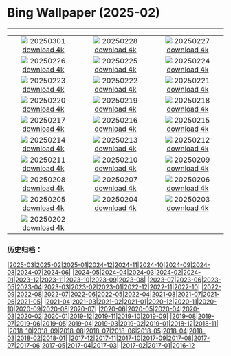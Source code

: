 # Bing Wallpaper (2025-02)
**************
| | | |
|:-:|:-:|:-:|
| ![](https://www.bing.com/th?id=OHR.NevadaBigHorns_EN-CA8281032097_1920x1080.jpg) 20250301 [download 4k](https://www.bing.com/th?id=OHR.NevadaBigHorns_EN-CA8281032097_UHD.jpg) | ![](https://www.bing.com/th?id=OHR.PolarCub_EN-CA8015894762_1920x1080.jpg) 20250228 [download 4k](https://www.bing.com/th?id=OHR.PolarCub_EN-CA8015894762_UHD.jpg) | ![](https://www.bing.com/th?id=OHR.ArgyllStalker_EN-CA0781984286_1920x1080.jpg) 20250227 [download 4k](https://www.bing.com/th?id=OHR.ArgyllStalker_EN-CA0781984286_UHD.jpg) |
| ![](https://www.bing.com/th?id=OHR.BryceHoodoos_EN-CA7439537445_1920x1080.jpg) 20250226 [download 4k](https://www.bing.com/th?id=OHR.BryceHoodoos_EN-CA7439537445_UHD.jpg) | ![](https://www.bing.com/th?id=OHR.GiantCuttlefish_EN-CA7282936990_1920x1080.jpg) 20250225 [download 4k](https://www.bing.com/th?id=OHR.GiantCuttlefish_EN-CA7282936990_UHD.jpg) | ![](https://www.bing.com/th?id=OHR.MtFujiSunrise_EN-CA7120845966_1920x1080.jpg) 20250224 [download 4k](https://www.bing.com/th?id=OHR.MtFujiSunrise_EN-CA7120845966_UHD.jpg) |
| ![](https://www.bing.com/th?id=OHR.StLouisArch_EN-CA6246210465_1920x1080.jpg) 20250223 [download 4k](https://www.bing.com/th?id=OHR.StLouisArch_EN-CA6246210465_UHD.jpg) | ![](https://www.bing.com/th?id=OHR.ChampakaSarasi_EN-CA6048642265_1920x1080.jpg) 20250222 [download 4k](https://www.bing.com/th?id=OHR.ChampakaSarasi_EN-CA6048642265_UHD.jpg) | ![](https://www.bing.com/th?id=OHR.CanadaDeer_EN-CA2853783794_1920x1080.jpg) 20250221 [download 4k](https://www.bing.com/th?id=OHR.CanadaDeer_EN-CA2853783794_UHD.jpg) |
| ![](https://www.bing.com/th?id=OHR.IceHoleOtter_EN-CA2426610896_1920x1080.jpg) 20250220 [download 4k](https://www.bing.com/th?id=OHR.IceHoleOtter_EN-CA2426610896_UHD.jpg) | ![](https://www.bing.com/th?id=OHR.BlueBelize_EN-CA2231756573_1920x1080.jpg) 20250219 [download 4k](https://www.bing.com/th?id=OHR.BlueBelize_EN-CA2231756573_UHD.jpg) | ![](https://www.bing.com/th?id=OHR.CatalanPyrenees_EN-CA2016949817_1920x1080.jpg) 20250218 [download 4k](https://www.bing.com/th?id=OHR.CatalanPyrenees_EN-CA2016949817_UHD.jpg) |
| ![](https://www.bing.com/th?id=OHR.HumpbackMother_EN-CA1768570796_1920x1080.jpg) 20250217 [download 4k](https://www.bing.com/th?id=OHR.HumpbackMother_EN-CA1768570796_UHD.jpg) | ![](https://www.bing.com/th?id=OHR.Misotsuchi2025_EN-CA1564430447_1920x1080.jpg) 20250216 [download 4k](https://www.bing.com/th?id=OHR.Misotsuchi2025_EN-CA1564430447_UHD.jpg) | ![](https://www.bing.com/th?id=OHR.PenguinLove_EN-CA0448805956_1920x1080.jpg) 20250215 [download 4k](https://www.bing.com/th?id=OHR.PenguinLove_EN-CA0448805956_UHD.jpg) |
| ![](https://www.bing.com/th?id=OHR.LakeTyrrell_EN-CA0250620442_1920x1080.jpg) 20250214 [download 4k](https://www.bing.com/th?id=OHR.LakeTyrrell_EN-CA0250620442_UHD.jpg) | ![](https://www.bing.com/th?id=OHR.GalapagosIguana_EN-CA9835077586_1920x1080.jpg) 20250213 [download 4k](https://www.bing.com/th?id=OHR.GalapagosIguana_EN-CA9835077586_UHD.jpg) | ![](https://www.bing.com/th?id=OHR.YungangGrottoes_EN-CA9325528271_1920x1080.jpg) 20250212 [download 4k](https://www.bing.com/th?id=OHR.YungangGrottoes_EN-CA9325528271_UHD.jpg) |
| ![](https://www.bing.com/th?id=OHR.BanffSnow25_EN-CA9095652551_1920x1080.jpg) 20250211 [download 4k](https://www.bing.com/th?id=OHR.BanffSnow25_EN-CA9095652551_UHD.jpg) | ![](https://www.bing.com/th?id=OHR.AlstromPoint_EN-CA8518632532_1920x1080.jpg) 20250210 [download 4k](https://www.bing.com/th?id=OHR.AlstromPoint_EN-CA8518632532_UHD.jpg) | ![](https://www.bing.com/th?id=OHR.SnowySvaneti_EN-CA8293251402_1920x1080.jpg) 20250209 [download 4k](https://www.bing.com/th?id=OHR.SnowySvaneti_EN-CA8293251402_UHD.jpg) |
| ![](https://www.bing.com/th?id=OHR.BlueNorway_EN-CA8085268470_1920x1080.jpg) 20250208 [download 4k](https://www.bing.com/th?id=OHR.BlueNorway_EN-CA8085268470_UHD.jpg) | ![](https://www.bing.com/th?id=OHR.WhararikiBeach_EN-CA4374441149_1920x1080.jpg) 20250207 [download 4k](https://www.bing.com/th?id=OHR.WhararikiBeach_EN-CA4374441149_UHD.jpg) | ![](https://www.bing.com/th?id=OHR.ScottishSheep_EN-CA4202362647_1920x1080.jpg) 20250206 [download 4k](https://www.bing.com/th?id=OHR.ScottishSheep_EN-CA4202362647_UHD.jpg) |
| ![](https://www.bing.com/th?id=OHR.GoldenBridge_EN-CA4566090328_1920x1080.jpg) 20250205 [download 4k](https://www.bing.com/th?id=OHR.GoldenBridge_EN-CA4566090328_UHD.jpg) | ![](https://www.bing.com/th?id=OHR.RibbleheadViaduct_EN-CA3107714600_1920x1080.jpg) 20250204 [download 4k](https://www.bing.com/th?id=OHR.RibbleheadViaduct_EN-CA3107714600_UHD.jpg) | ![](https://www.bing.com/th?id=OHR.AustriaMarmot_EN-CA2613536224_1920x1080.jpg) 20250203 [download 4k](https://www.bing.com/th?id=OHR.AustriaMarmot_EN-CA2613536224_UHD.jpg) |
| ![](https://www.bing.com/th?id=OHR.OrdesaSpain_EN-CA2671146854_1920x1080.jpg) 20250202 [download 4k](https://www.bing.com/th?id=OHR.OrdesaSpain_EN-CA2671146854_UHD.jpg) |  |  |

### 历史归档：

|[2025-03](/../2025-03/2025-03.md)|[2025-02](/2025-02.md)|[2025-01](/../2025-01/2025-01.md)|[2024-12](/../2024-12/2024-12.md)|[2024-11](/../2024-11/2024-11.md)|[2024-10](/../2024-10/2024-10.md)|[2024-09](/../2024-09/2024-09.md)|[2024-08](/../2024-08/2024-08.md)|[2024-07](/../2024-07/2024-07.md)|[2024-06](/../2024-06/2024-06.md)|
|[2024-05](/../2024-05/2024-05.md)|[2024-04](/../2024-04/2024-04.md)|[2024-03](/../2024-03/2024-03.md)|[2024-02](/../2024-02/2024-02.md)|[2024-01](/../2024-01/2024-01.md)|[2023-12](/../2023-12/2023-12.md)|[2023-11](/../2023-11/2023-11.md)|[2023-10](/../2023-10/2023-10.md)|[2023-09](/../2023-09/2023-09.md)|[2023-08](/../2023-08/2023-08.md)|
|[2023-07](/../2023-07/2023-07.md)|[2023-06](/../2023-06/2023-06.md)|[2023-05](/../2023-05/2023-05.md)|[2023-04](/../2023-04/2023-04.md)|[2023-03](/../2023-03/2023-03.md)|[2023-02](/../2023-02/2023-02.md)|[2023-01](/../2023-01/2023-01.md)|[2022-12](/../2022-12/2022-12.md)|[2022-11](/../2022-11/2022-11.md)|[2022-10](/../2022-10/2022-10.md)|
|[2022-09](/../2022-09/2022-09.md)|[2022-08](/../2022-08/2022-08.md)|[2022-07](/../2022-07/2022-07.md)|[2022-06](/../2022-06/2022-06.md)|[2022-05](/../2022-05/2022-05.md)|[2022-04](/../2022-04/2022-04.md)|[2021-08](/../2021-08/2021-08.md)|[2021-07](/../2021-07/2021-07.md)|[2021-06](/../2021-06/2021-06.md)|[2021-05](/../2021-05/2021-05.md)|
|[2021-04](/../2021-04/2021-04.md)|[2021-03](/../2021-03/2021-03.md)|[2021-02](/../2021-02/2021-02.md)|[2021-01](/../2021-01/2021-01.md)|[2020-12](/../2020-12/2020-12.md)|[2020-11](/../2020-11/2020-11.md)|[2020-10](/../2020-10/2020-10.md)|[2020-09](/../2020-09/2020-09.md)|[2020-08](/../2020-08/2020-08.md)|[2020-07](/../2020-07/2020-07.md)|
|[2020-06](/../2020-06/2020-06.md)|[2020-05](/../2020-05/2020-05.md)|[2020-04](/../2020-04/2020-04.md)|[2020-03](/../2020-03/2020-03.md)|[2020-02](/../2020-02/2020-02.md)|[2020-01](/../2020-01/2020-01.md)|[2019-12](/../2019-12/2019-12.md)|[2019-11](/../2019-11/2019-11.md)|[2019-10](/../2019-10/2019-10.md)|[2019-09](/../2019-09/2019-09.md)|
|[2019-08](/../2019-08/2019-08.md)|[2019-07](/../2019-07/2019-07.md)|[2019-06](/../2019-06/2019-06.md)|[2019-05](/../2019-05/2019-05.md)|[2019-04](/../2019-04/2019-04.md)|[2019-03](/../2019-03/2019-03.md)|[2019-02](/../2019-02/2019-02.md)|[2019-01](/../2019-01/2019-01.md)|[2018-12](/../2018-12/2018-12.md)|[2018-11](/../2018-11/2018-11.md)|
|[2018-10](/../2018-10/2018-10.md)|[2018-09](/../2018-09/2018-09.md)|[2018-08](/../2018-08/2018-08.md)|[2018-07](/../2018-07/2018-07.md)|[2018-06](/../2018-06/2018-06.md)|[2018-05](/../2018-05/2018-05.md)|[2018-04](/../2018-04/2018-04.md)|[2018-03](/../2018-03/2018-03.md)|[2018-02](/../2018-02/2018-02.md)|[2018-01](/../2018-01/2018-01.md)|
|[2017-12](/../2017-12/2017-12.md)|[2017-11](/../2017-11/2017-11.md)|[2017-10](/../2017-10/2017-10.md)|[2017-09](/../2017-09/2017-09.md)|[2017-08](/../2017-08/2017-08.md)|[2017-07](/../2017-07/2017-07.md)|[2017-06](/../2017-06/2017-06.md)|[2017-05](/../2017-05/2017-05.md)|[2017-04](/../2017-04/2017-04.md)|[2017-03](/../2017-03/2017-03.md)|
|[2017-02](/../2017-02/2017-02.md)|[2017-01](/../2017-01/2017-01.md)|[2016-12](/../2016-12/2016-12.md)